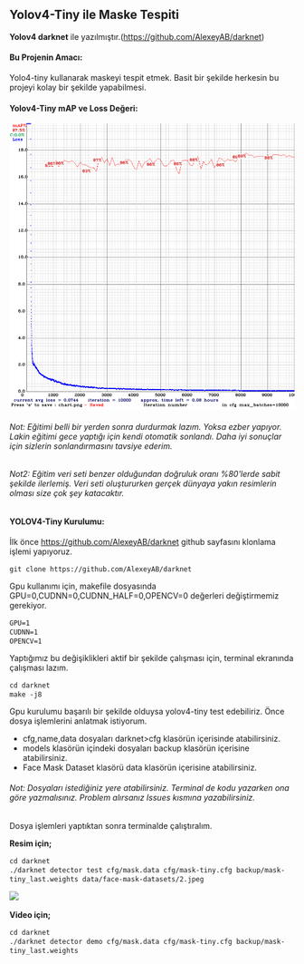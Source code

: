 ## Yolov4-Tiny ile Maske Tespiti


**Yolov4 darknet** ile yazılmıştır.(https://github.com/AlexeyAB/darknet)

#### Bu Projenin Amacı:


Yolo4-tiny kullanarak maskeyi tespit etmek. Basit bir şekilde herkesin bu projeyi kolay bir şekilde yapabilmesi.

#### Yolov4-Tiny mAP ve Loss Değeri:
<img src="chart_mask-tiny.png"/>

###### Not: Eğitimi belli bir yerden sonra durdurmak lazım. Yoksa ezber yapıyor. Lakin eğitimi gece yaptığı için kendi otomatik sonlandı. Daha iyi sonuçlar için sizlerin sonlandırmasını tavsiye ederim.

###### Not2: Eğitim veri seti benzer olduğundan doğruluk oranı %80'lerde sabit şekilde ilerlemiş. Veri seti oluştururken gerçek dünyaya yakın resimlerin olması size çok şey katacaktır.

#### YOLOV4-Tiny Kurulumu:

İlk önce https://github.com/AlexeyAB/darknet github sayfasını klonlama işlemi yapıyoruz.
```
git clone https://github.com/AlexeyAB/darknet
```
Gpu kullanımı için, makefile dosyasında GPU=0,CUDNN=0,CUDNN_HALF=0,OPENCV=0 değerleri değiştirmemiz gerekiyor.
```
GPU=1
CUDNN=1
OPENCV=1
```
Yaptığımız bu değişiklikleri aktif bir şekilde çalışması için, terminal ekranında çalışması lazım.

```
cd darknet
make -j8
```
Gpu kurulumu başarılı bir şekilde olduysa yolov4-tiny test edebiliriz. Önce dosya işlemlerini anlatmak istiyorum.

- cfg,name,data dosyaları darknet>cfg klasörün içerisinde atabilirsiniz.
- models klasörün içindeki dosyaları backup klasörün içerisine atabilirsiniz.
- Face Mask Dataset klasörü data klasörün içerisine atabilirsiniz.

###### Not: Dosyaları istediğiniz yere atabilirsiniz. Terminal de kodu yazarken ona göre yazmalısınız. Problem alırsanız Issues kısmına yazabilirsiniz.

Dosya işlemleri yaptıktan sonra terminalde çalıştıralım.

**Resim için;**
```
cd darknet
./darknet detector test cfg/mask.data cfg/mask-tiny.cfg backup/mask-tiny_last.weights data/face-mask-datasets/2.jpeg 
```
<img src="https://media-exp1.licdn.com/dms/image/C4D22AQFf6Yioshk65g/feedshare-shrink_800-alternative/0/1606147363048?e=1609372800&v=beta&t=bD5Rk1xDsGI7_po6Vn8UDq818sYsvcIxdp0G-VMOd2M">

**Video için;**
```
cd darknet
./darknet detector demo cfg/mask.data cfg/mask-tiny.cfg backup/mask-tiny_last.weights  
```
